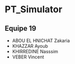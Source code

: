 # PT_Simulator
## Equipe 19
- ABOU EL HNICHAT Zakaria
- KHAZZAR Ayoub
- KHIRREDINE Nasssim
- VEBER Vincent
